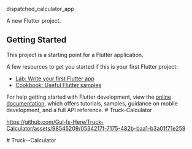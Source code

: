  dispatched_calculator_app

A new Flutter project.

## Getting Started

This project is a starting point for a Flutter application.

A few resources to get you started if this is your first Flutter project:

- [Lab: Write your first Flutter app](https://docs.flutter.dev/get-started/codelab)
- [Cookbook: Useful Flutter samples](https://docs.flutter.dev/cookbook)

For help getting started with Flutter development, view the
[online documentation](https://docs.flutter.dev/), which offers tutorials,
samples, guidance on mobile development, and a full API reference.
#   T r u c k - C a l c u l a t o r 
 
 

https://github.com/Gul-Is-Here/Truck-Calculator/assets/98545209/0534217f-7175-482b-baa1-b3a01f71e259

#   T r u c k - - C a l c u l a t o r 
 
 